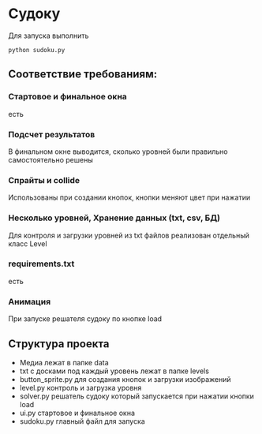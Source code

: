 # Судоку

Для запуска выполнить
```
python sudoku.py
```

## Соответствие требованиям:
### Стартовое и финальное окна
есть

### Подсчет результатов

В финальном окне выводится, сколько уровней были правильно самостоятельно решены

### Спрайты и collide

Использованы при создании кнопок, кнопки меняют цвет при нажатии

### Несколько уровней, Хранение данных (txt, csv, БД)

Для контроля и загрузки уровней из txt файлов реализован отдельный класс Level

### requirements.txt

есть

### Анимация

При запуске решателя судоку по кнопке load

## Структура проекта

- Медиа лежат в папке data
- txt с досками под каждый уровень лежат в папке levels
- button_sprite.py для создания кнопок и загрузки изображений
- level.py контроль и загрузка уровня
- solver.py решатель судоку который запускается при нажатии кнопки load
- ui.py стартовое и финальное окна
- sudoku.py главный файл для запуска


